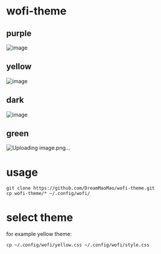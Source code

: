# wofi-theme
## purple
![image](https://github.com/DreamMaoMao/wofi-theme/assets/30348075/aba946fa-7464-4cc5-b9d5-164dd63efc4c)

## yellow
![image](https://github.com/DreamMaoMao/wofi-theme/assets/30348075/fdf5dcb2-bf2b-4ef8-bb5f-7397d276eb1e)


## dark
![image](https://github.com/DreamMaoMao/wofi-theme/assets/30348075/c5b6631b-44ad-4c34-8004-07f9385958b0)

## green
![Uploading image.png…]()


# usage
```
git clone https://github.com/DreamMaoMao/wofi-theme.git
cp wofi-theme/* ~/.config/wofi/
```

# select theme
for example yellow theme:
```
cp ~/.config/wofi/yellow.css ~/.config/wofi/style.css
```
